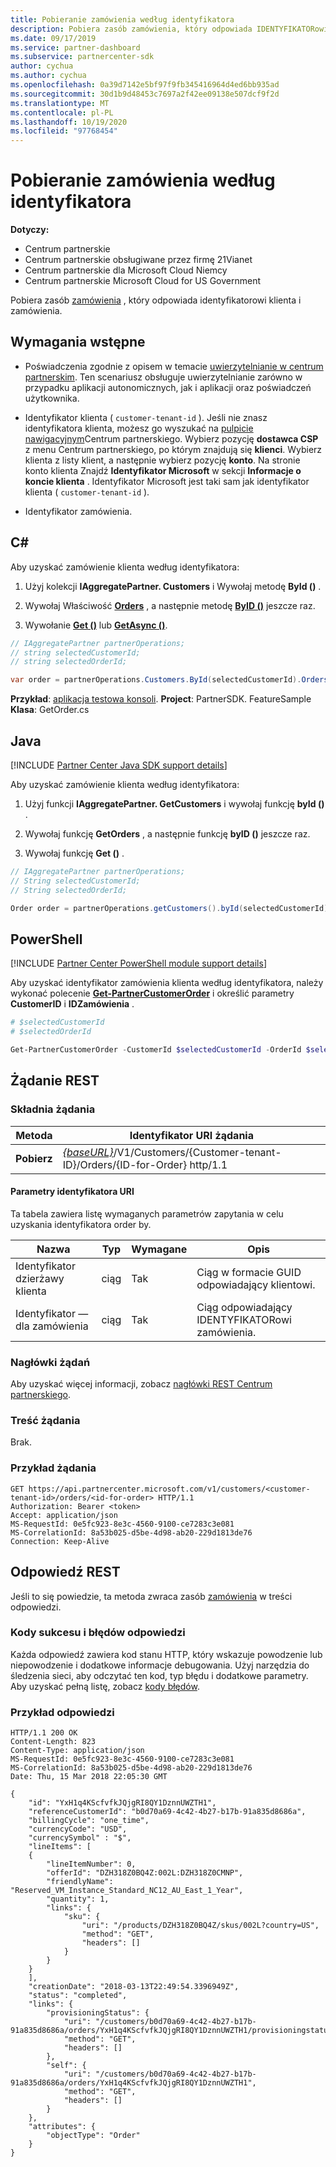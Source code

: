 ```yaml
---
title: Pobieranie zamówienia według identyfikatora
description: Pobiera zasób zamówienia, który odpowiada IDENTYFIKATORowi klienta i zamówienia.
ms.date: 09/17/2019
ms.service: partner-dashboard
ms.subservice: partnercenter-sdk
author: cychua
ms.author: cychua
ms.openlocfilehash: 0a39d7142e5bf97f9fb345416964d4ed6bb935ad
ms.sourcegitcommit: 30d1b9d48453c7697a2f42ee09138e507dcf9f2d
ms.translationtype: MT
ms.contentlocale: pl-PL
ms.lasthandoff: 10/19/2020
ms.locfileid: "97768454"
---
```

# <a name="get-an-order-by-id"></a>Pobieranie zamówienia według identyfikatora

**Dotyczy:**

- Centrum partnerskie
- Centrum partnerskie obsługiwane przez firmę 21Vianet
- Centrum partnerskie dla Microsoft Cloud Niemcy
- Centrum partnerskie Microsoft Cloud for US Government

Pobiera zasób [zamówienia](order-resources.md) , który odpowiada identyfikatorowi klienta i zamówienia.

## <a name="prerequisites"></a>Wymagania wstępne

- Poświadczenia zgodnie z opisem w temacie [uwierzytelnianie w centrum partnerskim](partner-center-authentication.md). Ten scenariusz obsługuje uwierzytelnianie zarówno w przypadku aplikacji autonomicznych, jak i aplikacji oraz poświadczeń użytkownika.

- Identyfikator klienta ( `customer-tenant-id` ). Jeśli nie znasz identyfikatora klienta, możesz go wyszukać na [pulpicie nawigacyjnym](https://partner.microsoft.com/dashboard)Centrum partnerskiego. Wybierz pozycję **dostawca CSP** z menu Centrum partnerskiego, po którym znajdują się **klienci**. Wybierz klienta z listy klient, a następnie wybierz pozycję **konto**. Na stronie konto klienta Znajdź **Identyfikator Microsoft** w sekcji **Informacje o koncie klienta** . Identyfikator Microsoft jest taki sam jak identyfikator klienta ( `customer-tenant-id` ).

- Identyfikator zamówienia.

## <a name="c"></a>C\#

Aby uzyskać zamówienie klienta według identyfikatora:

1. Użyj kolekcji **IAggregatePartner. Customers** i Wywołaj metodę **ById ()** .

2. Wywołaj Właściwość [**Orders**](/dotnet/api/microsoft.store.partnercenter.customers.icustomer.orders) , a następnie metodę [**ByID ()**](/dotnet/api/microsoft.store.partnercenter.orders.iordercollection.byid) jeszcze raz.
3. Wywołanie [**Get ()**](/dotnet/api/microsoft.store.partnercenter.orders.iorder.get) lub [**GetAsync ()**](/dotnet/api/microsoft.store.partnercenter.orders.iorder.getasync).

```csharp
// IAggregatePartner partnerOperations;
// string selectedCustomerId;
// string selectedOrderId;

var order = partnerOperations.Customers.ById(selectedCustomerId).Orders.ById(selectedOrderId).Get();
```

**Przykład**: [aplikacja testowa konsoli](console-test-app.md). **Project**: PartnerSDK. FeatureSample **Klasa**: GetOrder.cs

## <a name="java"></a>Java

[!INCLUDE [Partner Center Java SDK support details](../includes/java-sdk-support.md)]

Aby uzyskać zamówienie klienta według identyfikatora:

1. Użyj funkcji **IAggregatePartner. GetCustomers** i wywołaj funkcję **byId ()** .

2. Wywołaj funkcję **GetOrders** , a następnie funkcję **byID ()** jeszcze raz.
3. Wywołaj funkcję **Get ()** .

```java
// IAggregatePartner partnerOperations;
// String selectedCustomerId;
// String selectedOrderId;

Order order = partnerOperations.getCustomers().byId(selectedCustomerId).getOrders().byId(selectedOrderId).get();
```

## <a name="powershell"></a>PowerShell

[!INCLUDE [Partner Center PowerShell module support details](../includes/powershell-module-support.md)]

Aby uzyskać identyfikator zamówienia klienta według identyfikatora, należy wykonać polecenie [**Get-PartnerCustomerOrder**](https://github.com/Microsoft/Partner-Center-PowerShell/blob/master/docs/help/Get-PartnerCustomerOrder.md) i określić parametry **CustomerID** i **IDZamówienia** .

```powershell
# $selectedCustomerId
# $selectedOrderId

Get-PartnerCustomerOrder -CustomerId $selectedCustomerId -OrderId $selectedOrderId
```

## <a name="rest-request"></a>Żądanie REST

### <a name="request-syntax"></a>Składnia żądania

| Metoda  | Identyfikator URI żądania                                                                                                  |
|---------|--------------------------------------------------------------------------------------------------------------|
| **Pobierz** | [*{baseURL}*](partner-center-rest-urls.md)/V1/Customers/{Customer-tenant-ID}/Orders/{ID-for-Order} http/1.1  |

#### <a name="uri-parameters"></a>Parametry identyfikatora URI

Ta tabela zawiera listę wymaganych parametrów zapytania w celu uzyskania identyfikatora order by.

| Nazwa                   | Typ     | Wymagane | Opis                                            |
|------------------------|----------|----------|--------------------------------------------------------|
| Identyfikator dzierżawy klienta     | ciąg   | Tak      | Ciąg w formacie GUID odpowiadający klientowi. |
| Identyfikator — dla zamówienia           | ciąg   | Tak      | Ciąg odpowiadający IDENTYFIKATORowi zamówienia.                |

### <a name="request-headers"></a>Nagłówki żądań

Aby uzyskać więcej informacji, zobacz [nagłówki REST Centrum partnerskiego](headers.md).

### <a name="request-body"></a>Treść żądania

Brak.

### <a name="request-example"></a>Przykład żądania

```http
GET https://api.partnercenter.microsoft.com/v1/customers/<customer-tenant-id>/orders/<id-for-order> HTTP/1.1
Authorization: Bearer <token>
Accept: application/json
MS-RequestId: 0e5fc923-8e3c-4560-9100-ce7283c3e081
MS-CorrelationId: 8a53b025-d5be-4d98-ab20-229d1813de76
Connection: Keep-Alive
```

## <a name="rest-response"></a>Odpowiedź REST

Jeśli to się powiedzie, ta metoda zwraca zasób [zamówienia](order-resources.md) w treści odpowiedzi.

### <a name="response-success-and-error-codes"></a>Kody sukcesu i błędów odpowiedzi

Każda odpowiedź zawiera kod stanu HTTP, który wskazuje powodzenie lub niepowodzenie i dodatkowe informacje debugowania. Użyj narzędzia do śledzenia sieci, aby odczytać ten kod, typ błędu i dodatkowe parametry. Aby uzyskać pełną listę, zobacz [kody błędów](error-codes.md).

### <a name="response-example"></a>Przykład odpowiedzi

```http
HTTP/1.1 200 OK
Content-Length: 823
Content-Type: application/json
MS-RequestId: 0e5fc923-8e3c-4560-9100-ce7283c3e081
MS-CorrelationId: 8a53b025-d5be-4d98-ab20-229d1813de76
Date: Thu, 15 Mar 2018 22:05:30 GMT

{
    "id": "YxH1q4KScfvfkJQjgRI8QY1DznnUWZTH1",
    "referenceCustomerId": "b0d70a69-4c42-4b27-b17b-91a835d8686a",
    "billingCycle": "one_time",
    "currencyCode": "USD",
    "currencySymbol" : "$",
    "lineItems": [
    {
        "lineItemNumber": 0,
        "offerId": "DZH318Z0BQ4Z:002L:DZH318Z0CMNP",
        "friendlyName": "Reserved_VM_Instance_Standard_NC12_AU_East_1_Year",
        "quantity": 1,
        "links": {
            "sku": {
                "uri": "/products/DZH318Z0BQ4Z/skus/002L?country=US",
                "method": "GET",
                "headers": []
            }
        }
    }
    ],
    "creationDate": "2018-03-13T22:49:54.3396949Z",
    "status": "completed",
    "links": {
        "provisioningStatus": {
            "uri": "/customers/b0d70a69-4c42-4b27-b17b-91a835d8686a/orders/YxH1q4KScfvfkJQjgRI8QY1DznnUWZTH1/provisioningstatus",
            "method": "GET",
            "headers": []
        },
        "self": {
            "uri": "/customers/b0d70a69-4c42-4b27-b17b-91a835d8686a/orders/YxH1q4KScfvfkJQjgRI8QY1DznnUWZTH1",
            "method": "GET",
            "headers": []
        }
    },
    "attributes": {
        "objectType": "Order"
    }
}
```

